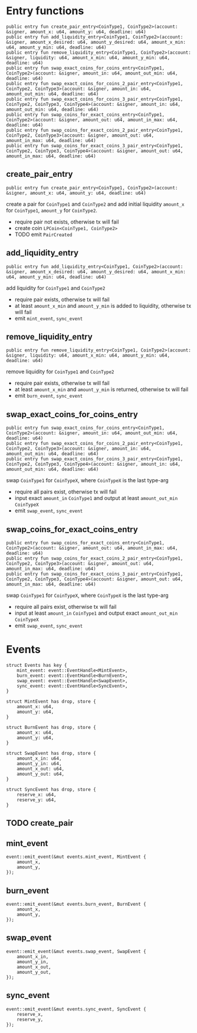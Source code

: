 # Entry functions
```move
public entry fun create_pair_entry<CoinType1, CoinType2>(account: &signer, amount_x: u64, amount_y: u64, deadline: u64)
public entry fun add_liquidity_entry<CoinType1, CoinType2>(account: &signer, amount_x_desired: u64, amount_y_desired: u64, amount_x_min: u64, amount_y_min: u64, deadline: u64)
public entry fun remove_liquidity_entry<CoinType1, CoinType2>(account: &signer, liquidity: u64, amount_x_min: u64, amount_y_min: u64, deadline: u64)
public entry fun swap_exact_coins_for_coins_entry<CoinType1, CoinType2>(account: &signer, amount_in: u64, amount_out_min: u64, deadline: u64)
public entry fun swap_exact_coins_for_coins_2_pair_entry<CoinType1, CoinType2, CoinType3>(account: &signer, amount_in: u64, amount_out_min: u64, deadline: u64)
public entry fun swap_exact_coins_for_coins_3_pair_entry<CoinType1, CoinType2, CoinType3, CoinType4>(account: &signer, amount_in: u64, amount_out_min: u64, deadline: u64)
public entry fun swap_coins_for_exact_coins_entry<CoinType1, CoinType2>(account: &signer, amount_out: u64, amount_in_max: u64, deadline: u64)
public entry fun swap_coins_for_exact_coins_2_pair_entry<CoinType1, CoinType2, CoinType3>(account: &signer, amount_out: u64, amount_in_max: u64, deadline: u64)
public entry fun swap_coins_for_exact_coins_3_pair_entry<CoinType1, CoinType2, CoinType3, CoinType4>(account: &signer, amount_out: u64, amount_in_max: u64, deadline: u64)
```

## create_pair_entry
```move
public entry fun create_pair_entry<CoinType1, CoinType2>(account: &signer, amount_x: u64, amount_y: u64, deadline: u64)
```
create a pair for `CoinType1` and `CoinType2` and add initial liquidity `amount_x` for `CoinType1`, `amount_y` for `CoinType2`.
* require pair not exists, otherwise tx will fail
* create coin `LPCoin<CoinType1, CoinType2>`
* TODO emit `PairCreated`

## add_liquidity_entry
```move
public entry fun add_liquidity_entry<CoinType1, CoinType2>(account: &signer, amount_x_desired: u64, amount_y_desired: u64, amount_x_min: u64, amount_y_min: u64, deadline: u64)
```
add liquidity for `CoinType1` and `CoinType2`
* require pair exists, otherwise tx will fail
* at least `amount_x_min` and `amount_y_min` is added to liquidity, otherwise tx will fail
* emit `mint_event`, `sync_event`

## remove_liquidity_entry
```move
public entry fun remove_liquidity_entry<CoinType1, CoinType2>(account: &signer, liquidity: u64, amount_x_min: u64, amount_y_min: u64, deadline: u64)
```
remove liquidity for `CoinType1` and `CoinType2`
* require pair exists, otherwise tx will fail
* at least `amount_x_min` and `amount_y_min` is returned, otherwise tx will fail
* emit `burn_event`, `sync_event`

## swap_exact_coins_for_coins_entry
```move
public entry fun swap_exact_coins_for_coins_entry<CoinType1, CoinType2>(account: &signer, amount_in: u64, amount_out_min: u64, deadline: u64)
public entry fun swap_exact_coins_for_coins_2_pair_entry<CoinType1, CoinType2, CoinType3>(account: &signer, amount_in: u64, amount_out_min: u64, deadline: u64)
public entry fun swap_exact_coins_for_coins_3_pair_entry<CoinType1, CoinType2, CoinType3, CoinType4>(account: &signer, amount_in: u64, amount_out_min: u64, deadline: u64)
```
swap `CoinType1` for `CoinTypeX`, where `CoinTypeX` is the last type-arg
* require all pairs exist, otherwise tx will fail
* input exact `amount_in` `CoinType1` and output at least `amount_out_min` `CoinTypeX`
* emit `swap_event`, `sync_event`

## swap_coins_for_exact_coins_entry
```move
public entry fun swap_coins_for_exact_coins_entry<CoinType1, CoinType2>(account: &signer, amount_out: u64, amount_in_max: u64, deadline: u64)
public entry fun swap_coins_for_exact_coins_2_pair_entry<CoinType1, CoinType2, CoinType3>(account: &signer, amount_out: u64, amount_in_max: u64, deadline: u64)
public entry fun swap_coins_for_exact_coins_3_pair_entry<CoinType1, CoinType2, CoinType3, CoinType4>(account: &signer, amount_out: u64, amount_in_max: u64, deadline: u64)
```
swap `CoinType1` for `CoinTypeX`, where `CoinTypeX` is the last type-arg
* require all pairs exist, otherwise tx will fail
* input at least `amount_in` `CoinType1` and output exact `amount_out_min` `CoinTypeX`
* emit `swap_event`, `sync_event`

# Events
```move
struct Events has key {
    mint_event: event::EventHandle<MintEvent>,
    burn_event: event::EventHandle<BurnEvent>,
    swap_event: event::EventHandle<SwapEvent>,
    sync_event: event::EventHandle<SyncEvent>,
}

struct MintEvent has drop, store {
    amount_x: u64,
    amount_y: u64,
}

struct BurnEvent has drop, store {
    amount_x: u64,
    amount_y: u64,
}

struct SwapEvent has drop, store {
    amount_x_in: u64,
    amount_y_in: u64,
    amount_x_out: u64,
    amount_y_out: u64,
}

struct SyncEvent has drop, store {
    reserve_x: u64,
    reserve_y: u64,
}
```

## TODO create_pair

## mint_event
```move
event::emit_event(&mut events.mint_event, MintEvent {
    amount_x,
    amount_y,
});
```

## burn_event
```move
event::emit_event(&mut events.burn_event, BurnEvent {
    amount_x,
    amount_y,
});
```

## swap_event
```move
event::emit_event(&mut events.swap_event, SwapEvent {
    amount_x_in,
    amount_y_in,
    amount_x_out,
    amount_y_out,
});
```

## sync_event
```move
event::emit_event(&mut events.sync_event, SyncEvent {
    reserve_x,
    reserve_y,
});
```